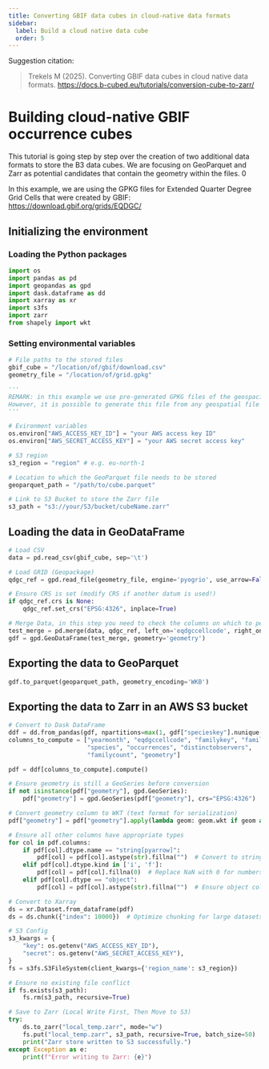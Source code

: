 ```yaml
---
title: Converting GBIF data cubes in cloud-native data formats
sidebar:
  label: Build a cloud native data cube
  order: 5
---
```


Suggestion citation:

> Trekels M (2025). Converting GBIF data cubes in cloud native data formats. <https://docs.b-cubed.eu/tutorials/conversion-cube-to-zarr/>

# Building cloud-native GBIF occurrence cubes
This tutorial is going step by step over the creation of two additional data formats to store the B3 data cubes. We are focusing on GeoParquet and Zarr as potential candidates that contain the geometry within the files. 0

In this example, we are using the GPKG files for Extended Quarter Degree Grid Cells that were created by GBIF: https://download.gbif.org/grids/EQDGC/

## Initializing the environment

### Loading the Python packages


```python
import os
import pandas as pd
import geopandas as gpd
import dask.dataframe as dd
import xarray as xr
import s3fs
import zarr
from shapely import wkt
```

### Setting environmental variables


```python
# File paths to the stored files
gbif_cube = "/location/of/gbif/download.csv"
geometry_file = "/location/of/grid.gpkg"

'''
REMARK: in this example we use pre-generated GPKG files of the geospacial grids.
However, it is possible to generate this file from any geospatial file format to GPKG using GDAL.
'''

# Evironment variables
os.environ["AWS_ACCESS_KEY_ID"] = "your AWS access key ID"
os.environ["AWS_SECRET_ACCESS_KEY"] = "your AWS secret access key"

# S3 region
s3_region = "region" # e.g. eu-north-1

# Location to which the GeoParquet file needs to be stored
geoparquet_path = "/path/to/cube.parquet"

# Link to S3 Bucket to store the Zarr file
s3_path = "s3://your/S3/bucket/cubeName.zarr"
```

## Loading the data in GeoDataFrame


```python
# Load CSV
data = pd.read_csv(gbif_cube, sep='\t')

# Load GRID (Geopackage)
qdgc_ref = gpd.read_file(geometry_file, engine='pyogrio', use_arrow=False)

# Ensure CRS is set (modify CRS if another datum is used!)
if qdgc_ref.crs is None:
    qdgc_ref.set_crs("EPSG:4326", inplace=True)

# Merge Data, in this step you need to check the columns on which to perform the matching
test_merge = pd.merge(data, qdgc_ref, left_on='eqdgccellcode', right_on='cellCode')
gdf = gpd.GeoDataFrame(test_merge, geometry='geometry')
```

## Exporting the data to GeoParquet


```python
gdf.to_parquet(geoparquet_path, geometry_encoding='WKB')
```

## Exporting the data to Zarr in an AWS S3 bucket


```python
# Convert to Dask DataFrame
ddf = dd.from_pandas(gdf, npartitions=max(1, gdf["specieskey"].nunique() // 1000))  # Dynamic partitioning
columns_to_compute = ["yearmonth", "eqdgccellcode", "familykey", "family", "specieskey",
                      "species", "occurrences", "distinctobservers",
                      "familycount", "geometry"]

pdf = ddf[columns_to_compute].compute()

# Ensure geometry is still a GeoSeries before conversion
if not isinstance(pdf["geometry"], gpd.GeoSeries):
    pdf["geometry"] = gpd.GeoSeries(pdf["geometry"], crs="EPSG:4326")

# Convert geometry column to WKT (text format for serialization)
pdf["geometry"] = pdf["geometry"].apply(lambda geom: geom.wkt if geom and geom is not None else "")

# Ensure all other columns have appropriate types
for col in pdf.columns:
    if pdf[col].dtype.name == "string[pyarrow]":  
        pdf[col] = pdf[col].astype(str).fillna("")  # Convert to string and replace NaN
    elif pdf[col].dtype.kind in ['i', 'f']:  
        pdf[col] = pdf[col].fillna(0)  # Replace NaN with 0 for numbers
    elif pdf[col].dtype == "object":  
        pdf[col] = pdf[col].astype(str).fillna("")  # Ensure object columns are converted to string

# Convert to Xarray
ds = xr.Dataset.from_dataframe(pdf)
ds = ds.chunk({"index": 10000})  # Optimize chunking for large datasets

# S3 Config
s3_kwargs = {
    "key": os.getenv("AWS_ACCESS_KEY_ID"),
    "secret": os.getenv("AWS_SECRET_ACCESS_KEY"),
}
fs = s3fs.S3FileSystem(client_kwargs={'region_name': s3_region})  

# Ensure no existing file conflict
if fs.exists(s3_path):
    fs.rm(s3_path, recursive=True)

# Save to Zarr (Local Write First, Then Move to S3)
try:
    ds.to_zarr("local_temp.zarr", mode="w")
    fs.put("local_temp.zarr", s3_path, recursive=True, batch_size=50)
    print("Zarr store written to S3 successfully.")
except Exception as e:
    print(f"Error writing to Zarr: {e}")
```
